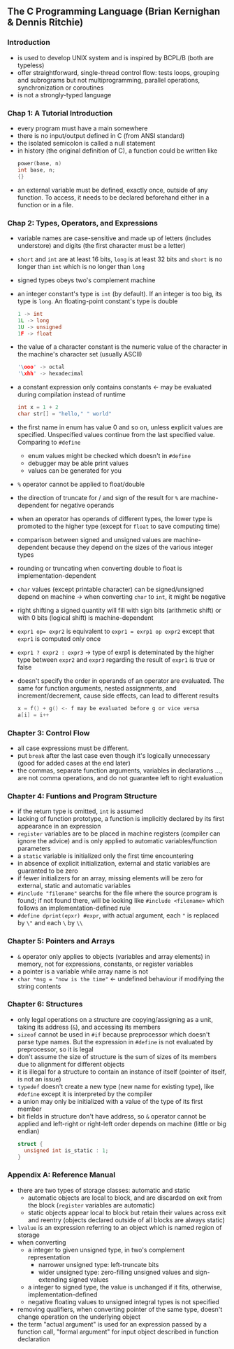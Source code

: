 ## The C Programming Language (Brian Kernighan & Dennis Ritchie)

### Introduction

- is used to develop UNIX system and is inspired by BCPL/B (both are typeless)
- offer straightforward, single-thread control flow: tests loops, grouping and subrograms but not multiprogramming, parallel operations, synchronization or coroutines
- is not a strongly-typed language

### Chap 1: A Tutorial Introduction

- every program must have a main somewhere
- there is no input/output defined in C (from ANSI standard)
- the isolated semicolon is called a null statement
- in history (the original definition of C), a function could be written like
  ```c
  power(base, n)
  int base, n;
  {}
  ```
- an external variable must be defined, exactly once, outside of any function. To access, it needs to be declared beforehand either in a function or in a file.

### Chap 2: Types, Operators, and Expressions

- variable names are case-sensitive and made up of letters (includes understore) and digits (the first character must be a letter)
- `short` and `int` are at least 16 bits, `long` is at least 32 bits and `short` is no longer than `int` which is no longer than `long`
- signed types obeys two's complement machine
- an integer constant's type is `int` (by default). If an integer is too big, its type is `long`. An floating-point constant's type is double
  ```c
  1 -> int
  1L -> long
  1U -> unsigned
  1F -> float
  ```
- the value of a character constant is the numeric value of the character in the machine's character set (usually ASCII)
  ```c
  '\ooo' -> octal
  '\xhh' -> hexadecimal
  ```
- a constant expression only contains constants <- may be evaluated during compilation instead of runtime
  ```c
  int x = 1 + 2
  char str[] = "hello," " world"
  ```
- the first name in enum has value 0 and so on, unless explicit values are specified. Unspecified values continue from the last specified value. Comparing to `#define`
  - enum values might be checked which doesn't in `#define`
  - debugger may be able print values
  - values can be generated for you
- `%` operator cannot be applied to float/double
- the direction of truncate for / and sign of the result for `%` are machine-dependent for negative operands
- when an operator has operands of different types, the lower type is promoted to the higher type (except for `float` to save computing time)
- comparison between signed and unsigned values are machine-dependent because they depend on the sizes of the various integer types
- rounding or truncating when converting double to float is implementation-dependent
- `char` values (except printable character) can be signed/unsigned depend on machine -> when converting `char` to `int`, it might be negative
- right shifting a signed quantity will fill with sign bits (arithmetic shift) or with 0 bits (logical shift) is machine-dependent
- `expr1 op= expr2` is equivalent to `expr1 = exrp1 op expr2` except that `expr1` is computed only once
- `expr1 ? expr2 : expr3` -> type of exrp1 is deteminated by the higher type between `expr2` and `expr3` regarding the result of `expr1` is true or false
- doesn't specify the order in operands of an operator are evaluated. The same for function arguments, nested assignments, and increment/decrement, cause side effects, can lead to different results

  ```c
  x = f() + g() <- f may be evaluated before g or vice versa
  a[i] = i++
  ```

### Chapter 3: Control Flow

- all case expressions must be different.
- put `break` after the last case even though it's logically unnecessary (good for added cases at the end later)
- the commas, separate function arguments, variables in declarations ..., are not comma operations, and do not guarantee left to right evaluation

### Chapter 4: Funtions and Program Structure

- if the return type is omitted, `int` is assumed
- lacking of function prototype, a function is implicitly declared by its first appearance in an expression
- `register` variables are to be placed in machine registers (compiler can ignore the advice) and is only applied to automatic variables/function parameters
- a `static` variable is initialized only the first time encountering
- in absence of explicit initialization, external and static variables are guaranted to be zero
- if fewer initializers for an array, missing elements will be zero for external, static and automatic variables
- `#include "filename"` searchs for the file where the source program is found; if not found there, will be looking like `#include <filename>` which follows an implementation-defined rule
- `#define dprint(epxr) #expr`, with actual argument, each `"` is replaced by `\"` and each `\` by `\\`

### Chapter 5: Pointers and Arrays

- `&` operator only applies to objects (variables and array elements) in memory, not for expressions, constants, or register variables
- a pointer is a variable while array name is not
- `char *msg = "now is the time"` <- undefined behaviour if modifying the string contents

### Chapter 6: Structures

- only legal operations on a structure are copying/assigning as a unit, taking its address (`&`), and accessing its members
- `sizeof` cannot be used in `#if` because preprocessor which doesn't parse type names. But the expression in `#define` is not evaluated by preprocessor, so it is legal
- don't assume the size of structure is the sum of sizes of its members due to alignment for different objects
- it is illegal for a structure to contain an instance of itself (pointer of itself, is not an issue)
- `typedef` doesn't create a new type (new name for existing type), like `#define` except it is interpreted by the compiler
- a union may only be initialized with a value of the type of its first member
- bit fields in structure don't have address, so `&` operator cannot be applied and left-right or right-left order depends on machine (little or big endian)
  ```c
  struct {
    unsigned int is_static : 1;
  }
  ```

### Appendix A: Reference Manual

- there are two types of storage classes: automatic and static
  - automatic objects are local to block, and are discarded on exit from the block (`register` variables are automatic)
  - static objects appear local to block but retain their values across exit and reentry (objects declared outside of all blocks are always static)
- `lvalue` is an expression referring to an object which is named region of storage
- when converting
  - a integer to given unsigned type, in two's complement representation
    - narrower unsigned type: left-truncate bits
    - wider unsigned type: zero-filling unsigned values and sign-extending signed values
  - a integer to signed type, the value is unchanged if it fits, otherwise, implementation-defined
  - negative floating values to unsigned integral types is not specified
- removing qualifiers, when converting pointer of the same type, doesn't change operation on the underlying object
- the term "actual argument" is used for an expression passed by a function call, "formal argument" for input object described in function declaration
